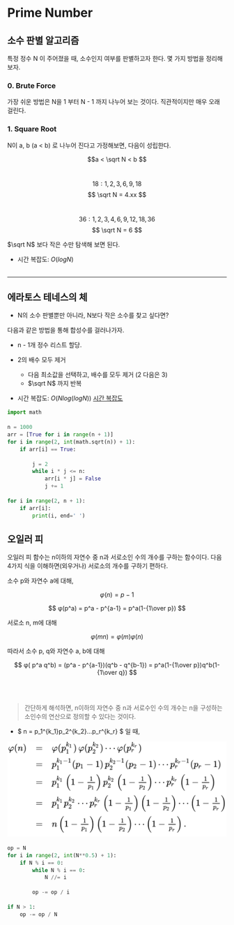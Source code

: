 # Prime Number

## 소수 판별 알고리즘

특정 정수 N 이 주어졌을 때, 소수인지 여부를 판별하고자 한다. 몇 가지 방법을 정리해보자. 

### 0. Brute Force

가장 쉬운 방법은 N을 1 부터 N - 1 까지 나누어 보는 것이다. 직관적이지만 매우 오래 걸린다. 

### 1. Square Root

N이 a, b  (a < b)  로 나누어 진다고 가정해보면, 다음이 성립한다.

$$a < \sqrt N < b $$
<br>
 
$$18: 1, 2, 3, 6, 9, 18 $$ 
$$ \sqrt N = 4.xx $$
<br>

$$36: 1, 2, 3, 4, 6, 9, 12, 18, 36 $$
$$ \sqrt N = 6 $$

$\sqrt N$ 보다 작은 수만 탐색해 보면 된다. 
- 시간 복잡도: $O(logN)$
<br><br>


---
## 에라토스 테네스의 체

- N의 소수 판별뿐만 아니라, N보다 작은 소수를 찾고 싶다면?

다음과 같은 방법을 통해 합성수를 걸러나가자.

- n - 1개 정수 리스트 할당.
- 2의 배수 모두 제거
    - 다음 최소값을 선택하고, 배수를 모두 제거 (2 다음은 3)
    - $\sqrt N$ 까지 반복

- 시간 복잡도: $O(N log(logN))$
[시간 복잡도](https://medium.com/@chenfelix/time-complexity-sieve-of-eratosthenes-fb0184da81dc)

```python
import math

n = 1000 
arr = [True for i in range(n + 1)] 
for i in range(2, int(math.sqrt(n)) + 1): 
    if arr[i] == True: 

        j = 2 
        while i * j <= n:
            arr[i * j] = False
            j += 1

for i in range(2, n + 1):
    if arr[i]:
        print(i, end=' ')

```

## 오일러 피

오일러 피 함수는 n이하의 자연수 중 n과 서로소인 수의 개수를 구하는 함수이다. 다음 4가지 식을 이해하면(외우거나) 서로소의 개수를 구하기 편하다.

소수 p와 자연수 a에 대해,

$$ φ(n) = p - 1$$ 

$$ φ(p^a) = p^a - p^{a-1} = p^a(1-{1\over p}) $$ 

서로소 n, m에 대해

$$ φ(mn) = φ(m)φ(n)$$

따라서 소수 p, q와 자연수 a, b에 대해

$$ φ( p^a q^b) = (p^a - p^{a-1})(q^b - q^{b-1}) = p^a(1-{1\over p})q^b(1-{1\over q}) $$

<br><br>

>간단하게 해석하면, n이하의 자연수 중 n과 서로수인 수의 개수는 n을 구성하는 소인수의 연산으로 정의할 수 있다는 것이다.
- $ n = p_1^{k_1}p_2^{k_2}...p_r^{k_r} $ 일 때,

![](./src/oiler_pi.PNG)


```python 
op = N
for i in range(2, int(N**0.5) + 1):
    if N % i == 0:
        while N % i == 0:
            N //= i
 
        op -= op / i
 
if N > 1:
    op -= op / N

```